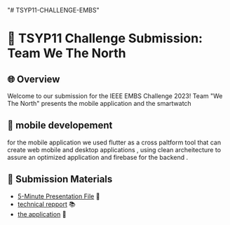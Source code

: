 "# TSYP11-CHALLENGE-EMBS" 

# 🚀 TSYP11 Challenge Submission: Team We The North

## 🌐 Overview

Welcome to our submission for the IEEE EMBS Challenge 2023! Team "We The North" presents the mobile application and the smartwatch 

## 📱 mobile developement 
for the mobile application we used flutter as a cross paltform tool that can create web mobile and desktop applications , using clean archeitecture to assure an optimized application and firebase for the backend . 

## 📁 Submission Materials
- [5-Minute Presentation File](#challenge_embs_TSYP11_ISET_bizerte_student_branch.pptx) 🎥
- [technical repport](#challenge_embs_report.pdf) 📚
- [the application](#mobile_front_end) 📱
